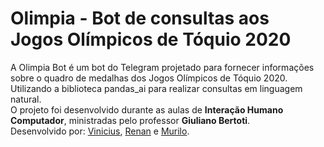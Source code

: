 # Olimpia - Bot de consultas aos Jogos Olímpicos de Tóquio 2020
A Olimpia Bot é um bot do Telegram projetado para fornecer informações sobre o quadro de medalhas dos Jogos Olímpicos de Tóquio 2020. Utilizando a biblioteca pandas_ai para realizar consultas em linguagem natural.
<br>
O projeto foi desenvolvido durante as aulas de **Interação Humano Computador**, ministradas pelo professor **Giuliano Bertoti**.
<br>
Desenvolvido por: [Vinicius](https://github.com/noo-e), [Renan](https://github.com/Renan-Neves) e [Murilo](https://github.com/MuriloLima03).
